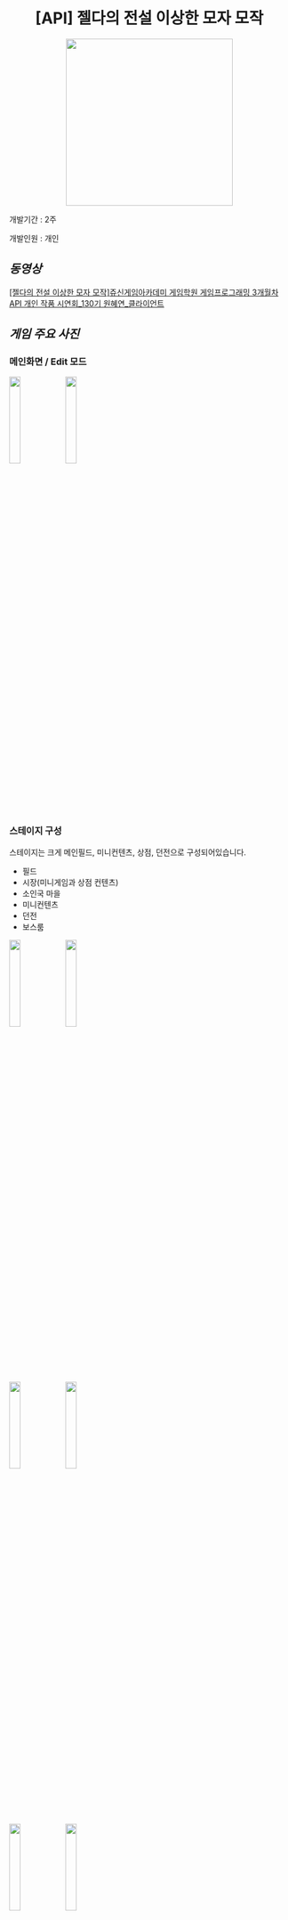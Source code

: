 <div align="center">

# [API] 젤다의 전설 이상한 모자 모작


<img src="https://user-images.githubusercontent.com/106663427/236747771-7753267d-4e14-4942-9873-62f6405765d7.png" width="300" height="300"/>
</div>

개발기간 : 2주

개발인원 : 개인

## *동영상*
[[젤다의 전설 이상한 모자 모작]쥬신게임아카데미 게임학원 게임프로그래밍 3개월차 API 개인 작품 시연회_130기 원혜연_클라이언트](https://www.youtube.com/watch?v=Ol5pRMpzDj4)

## *게임 주요 사진*
### 메인화면 / Edit 모드
<img src="https://user-images.githubusercontent.com/106663427/236748542-67f28ab2-2102-4616-bce5-c36f1fc81471.png" width="20%"><img src="https://user-images.githubusercontent.com/106663427/236749385-6833800f-26bc-483d-b3e1-051e2032a9e2.png" width="20%">

### 스테이지 구성
스테이지는 크게 메인필드, 미니컨텐츠, 상점, 던전으로 구성되어있습니다.
- 필드
- 시장(미니게임과 상점 컨텐츠)
- 소인국 마을
- 미니컨텐츠
- 던전
- 보스룸

<img src="https://user-images.githubusercontent.com/106663427/236750713-89ccdaa2-50df-41dd-8f85-ff788f45b239.png" width="20%"><img src="https://user-images.githubusercontent.com/106663427/236750725-5d060bcf-3160-40e8-897e-889af915f778.png" width="20%">

<img src="https://user-images.githubusercontent.com/106663427/236751591-ec68fa59-c5ef-4574-a26b-79fd41ba3738.png" width="20%"><img src="https://user-images.githubusercontent.com/106663427/236751601-a02f9081-c519-4035-93fc-6336292057e1.png" width="20%">

<img src="https://user-images.githubusercontent.com/106663427/236751610-1d3c7f5d-b087-4866-acf2-a27b034d2a70.png" width="20%"><img src="https://user-images.githubusercontent.com/106663427/236751624-54cdab9f-fc2d-4240-b95f-56b71a519dca.png" width="20%">




## *컨텐츠 및 기능 설명*


### 1. 플레이어
<img src="https://user-images.githubusercontent.com/106663427/236753066-37f41e9a-7619-4622-bd1c-2342c7f640a3.gif" width="30%">

플레이어는 상하좌우 움직임, 구르기, 피격, 타격 등 여러 애니메이션이 존재합니다.

몬스터랑 충돌시 피격 모션이 되며 HP가 감소됩니다.

### 2. 아이템/스킬

아이템은 상점에서 구매 가능한 일반 아이템과, 퀘스트로 얻을 수 있는 아이템으로 나뉩니다.
또한 특정 퀘스트 완료시 얻을 수 있는 스킬 기능도 추가했습니다.

<aside>

- 일반 검
- 지팡이 : 식물을 성장시킬 때도 사용
- 활 : 일직선으로 공격
- 부메랑 : 회전하며 다시 돌아옴
- 방패 : 공격 방어
- 랜턴 : 불을 키는 용도로 사용
- 탈것 : 말(스피드 증가)
</aside>

### 3. NPC

NPC는 공통적으로 플레이어와 Rect 충돌하면 말풍선을 표시하며 대화 기능을 나타냅니다.

- 아빠 : 다가가서 space를 누르면 퀘스트가 활성화 됩니다.
- 신발 가게 아저씨 : 키보드 미니게임을 진행하고, 게임 성공 시 퀘스트가 완료 되며 탈것(말)을 획득합니다.
- 상점 로봇
- 소인국 마을 주민 : 일반 대화만 가능한 요정들과 퀘스트를 진행할 수 있는 이벤트 요정들이 있습니다.
- 소인국 마을 촌장 : 소인국 마을에서 진행되는 모든 퀘스트를 완료한 뒤 촌장에게 가면 스페셜 스킬을 얻을 수 있습니다.

### 4. 몬스터

- 뱀 : 플레이어에게 천천히 다가갑니다.
- 문어 : 돌 불렛을 플레이어 방향으로 직선으로 발사합니다.
- 고블린 : 플레이어가 일정 거리 내에 도달하면 플레이어를 향해 돌진합니다.
- 돌 몬스터 : 플레이어를 향해 점프하며 내리찍은 주변에 공격을 가합니다.
- 보스 : 3가지 패턴으로 구성했습니다.
    - 랜덤한 3방향으로 불렛 발사
    - 체력 50% 미만 시 몬스터를 생성하면서 공전하는 전기구체 생성
    - 체력 30% 미만 시 텔레포트를 하며 레이저 발사

### 5. UI

<img src="https://user-images.githubusercontent.com/106663427/236754129-a224c446-7c46-4d19-8d51-f0eae5bc4def.png" width="20%"><img src="https://user-images.githubusercontent.com/106663427/236754137-f8377ac0-2ba6-4b90-bc48-4bdd2b2a70c1.png" width="20%">

- UI는 인벤토리창과 퀘스트 창이 있습니다. 인벤토리 창에서는 방향키를 통해 아이템을 고를 수 있고 해당 아이템을 Q창과 W창에 구분하여 장착 시킬 수 있습니다. 퀘스트 창은 현재 받은 퀘스트 내용을 보여주고 완료된 퀘스트는 파란색으로 표시됩니다.
- 메인 플레이에서는 UI는 아이템 착용 창 / 다이아 개수 / 열쇠 개수 / HP가 존재하며, HP 감소시 하트의 1/4가 감소되는 형태입니다.
- UI Object들을 관리하는 UI_Manager를 따로 만들어서, 해당 Manager내에서 플레이어로부터 Hp, 보유 다이아, 보유 열쇠들을 받아오게 했습니다. 그리고 해당 수 만큼 화면에 업데이트 하게 처리했습니다.

### 6. 이벤트 오브젝트

### 소인화 변신
<img src="https://user-images.githubusercontent.com/106663427/236754465-94eaf9fa-824f-4cf8-b0a4-eefdbc0ee812.png" width="20%">

- 소인화 변신 : 특정 공간에서 특정 키를 누르면 미니 모드로 변하게 됩니다 → 소인국 마을로 이동하는 것이 가능해집니다.

<img src="https://user-images.githubusercontent.com/106663427/236754569-577ed09a-9ba7-4203-a14e-09a34ef0d9de.gif" width="30%">

- 던전 퍼즐 : 싱글톤 패턴을 이용해서 던전 내부의 바닥 타일을 밟으면 문이 열리게 처리했습니다.
- 꺼진 횃불을 랜턴을 이용하여 켜지게 하였습니다.
- 버섯을 잡아당겨서 멀리 있는 곳까지 도약하도록 처리했습니다.

### 7. 미니컨텐츠/미니게임

- **신발가게 아저씨의 키보드게임**

신발이 가리키는 방향으로 키보드를 누르는 게임입니다. 총 3번의 턴을 성공하면 보상으로 탈것 획득합니다.

<img src="https://user-images.githubusercontent.com/106663427/236756290-3f2ca804-c103-4b04-b998-0b35c9184000.png" width="20%"><img src="https://user-images.githubusercontent.com/106663427/236756356-f1f77db7-667c-4e24-bf97-0ce24979ca0f.gif" width="20%">


- **욕심꾸러기 요정과의 가위바위보**

랜덤으로 가위바위보 게임을 진행합니다. 욕심꾸러기 요정의 비위를 맞춰줘야해서 3번 져줘야 게임 승리합니다.

<img src="https://user-images.githubusercontent.com/106663427/236756476-335b43f1-f50b-4502-93cb-84c80ddd9edf.png" width="20%"><img src="https://user-images.githubusercontent.com/106663427/236756490-4898be3e-a0d6-4244-8a01-8bd9ada4ef6f.png" width="20%">


- **꽃의 요정을 위해 식물 키우기**

꽃의 요정의 부탁으로 식물을 키워야합니다. 해당 식물은 마법지팡이의 주문으로부터 자라기때문에 링크가 지팡이를 장착하고 화분을 향해 공격해야 꽃이 자랍니다. 모든 꽃이 자라면 보상을 획득합니다.

<img src="https://user-images.githubusercontent.com/106663427/236756637-858db66b-1992-45e1-bdcb-8f4477adf8af.png" width="20%"><img src="https://user-images.githubusercontent.com/106663427/236756764-88957305-3f64-4c04-b543-ef473cc05ca9.gif" width="20%">

### 8. **Client Mode/Edit  Mode**

<img src="https://user-images.githubusercontent.com/106663427/236748542-67f28ab2-2102-4616-bce5-c36f1fc81471.png" width="20%"><img src="https://user-images.githubusercontent.com/106663427/236749385-6833800f-26bc-483d-b3e1-051e2032a9e2.png" width="20%">

메인화면. Space 키를 누를시 메뉴 선택화면으로 이동합니다.

Edit 모드를 통해 맵 Object를 설치하는 툴을 만들었습니다. Start 버튼을 누르면 Client 모드로 게임이 실행됩니다.

<img src="https://user-images.githubusercontent.com/106663427/236756929-860b5932-9174-4042-b054-15b629aea845.gif" width="30%">

- 에디트 모드의 경우 마우스피킹을 통해서 충돌렉트의 타입을 설정했고, 이틀 통해 플레이어가 접근 가능한 공간과 접근 불가능한 공간을 구분짓게 했습니다.
- 해당 설치 데이터는 dat 파일로 저장하게 하여 클라이언트에 바로 연동 가능하게 했습니다. 오브젝트 또한 툴 안에서 마우스 좌표로 설치 가능하게 했습니다.
- Block, Water, Fall 등 플레이어가 충돌하는 타일의 종류에 따라 이루어지는 상호작용이 다릅니다.
    - Water - 해당 렉트와 충돌하면 플레이어가 물에 빠져서 체력이 깎이고 리스폰 됩니다.

        <img src="https://user-images.githubusercontent.com/106663427/236757038-c7747047-3539-4727-842c-a7a5d58beef6.gif" width="30%">
        
    - Fall - 플레이어가 낭떠러지에 떨어지고 체력이 깎이고 리스폰 됩니다.

        <img src="https://user-images.githubusercontent.com/106663427/236757074-5d503b37-5e1e-42b3-b542-aca415420fb0.gif" width="30%">
        
    - Block - 일반 충돌 렉트로 플레이어의 이동 경로를 제어합니다.

### 9. 기타 환경

- 풀/잔디 :풀이 자라있을 땐 지나갈 수 없지만 칼로 자르면 지나갈 수 있게 했습니다.

- 항아리 : 항아리를 들고 움직일 수 있으며 던져서 아이템을 획득할 수 있습니다. 아이템은 랜덤으로 다이아, 하트가 나옵니다.

## *기술적 요소*

자세한 코드 설명은 기술소개서 혹은 프로젝트 내에서 확인 가능합니다.

- 상/하체 2D 스프라이트 애니메이션
- 추상 팩토리 패턴  AbstractFactory 패턴 사용
- 윈도우 좌표계에서의 렉트 충돌, 충돌처리
- 포물선운동, 점프 기능
- TileManager를 만들어서 던전 퍼즐 깨기
- 오브젝트 X/Y 컬링 ScrollManager
